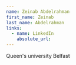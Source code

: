 ```yaml
---
name: Zeinab Abdelrahman
first_name: Zeinab
last_name: Abdelrahman
links:
  - name: LinkedIn
    absolute_url: 
---
```

Queen's university Belfast
